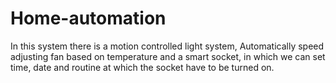 # Home-automation
In this system there is a motion controlled light system, Automatically speed adjusting fan based on temperature and a smart socket, in which we can set time, date and routine at which the socket have to be turned on.
